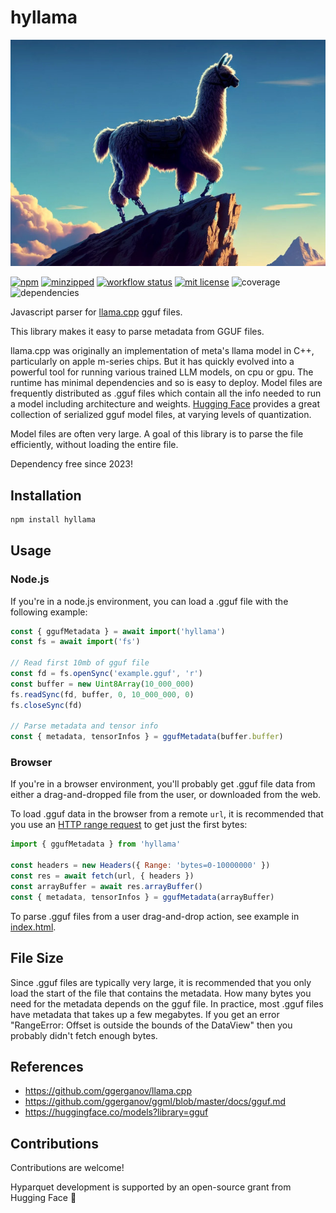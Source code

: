 # hyllama

![hyllama](hyllama.jpg)

[![npm](https://img.shields.io/npm/v/hyllama)](https://www.npmjs.com/package/hyllama)
[![minzipped](https://img.shields.io/bundlephobia/minzip/hyllama)](https://www.npmjs.com/package/hyllama)
[![workflow status](https://github.com/hyparam/hyllama/actions/workflows/ci.yml/badge.svg)](https://github.com/hyparam/hyllama/actions)
[![mit license](https://img.shields.io/badge/License-MIT-orange.svg)](https://opensource.org/licenses/MIT)
![coverage](https://img.shields.io/badge/Coverage-100-darkred)
![dependencies](https://img.shields.io/badge/Dependencies-0-blueviolet)

Javascript parser for [llama.cpp](https://github.com/ggerganov/llama.cpp) gguf files.

This library makes it easy to parse metadata from GGUF files.

llama.cpp was originally an implementation of meta's llama model in C++, particularly on apple m-series chips.
But it has quickly evolved into a powerful tool for running various trained LLM models, on cpu or gpu.
The runtime has minimal dependencies and so is easy to deploy.
Model files are frequently distributed as .gguf files which contain all the info needed to run a model including architecture and weights.
[Hugging Face](https://huggingface.co/models?library=gguf) provides a great collection of serialized gguf model files, at varying levels of quantization.

Model files are often very large.
A goal of this library is to parse the file efficiently, without loading the entire file.

Dependency free since 2023!

## Installation

```bash
npm install hyllama
```

## Usage

### Node.js

If you're in a node.js environment, you can load a .gguf file with the following example:

```js
const { ggufMetadata } = await import('hyllama')
const fs = await import('fs')

// Read first 10mb of gguf file
const fd = fs.openSync('example.gguf', 'r')
const buffer = new Uint8Array(10_000_000)
fs.readSync(fd, buffer, 0, 10_000_000, 0)
fs.closeSync(fd)

// Parse metadata and tensor info
const { metadata, tensorInfos } = ggufMetadata(buffer.buffer)
```

### Browser

If you're in a browser environment, you'll probably get .gguf file data from either a drag-and-dropped file from the user, or downloaded from the web.

To load .gguf data in the browser from a remote `url`, it is recommended that you use an [HTTP range request](https://developer.mozilla.org/en-US/docs/Web/HTTP/Range_requests) to get just the first bytes:

```js
import { ggufMetadata } from 'hyllama'

const headers = new Headers({ Range: 'bytes=0-10000000' })
const res = await fetch(url, { headers })
const arrayBuffer = await res.arrayBuffer()
const { metadata, tensorInfos } = ggufMetadata(arrayBuffer)
```

To parse .gguf files from a user drag-and-drop action, see example in [index.html](index.html).

## File Size

Since .gguf files are typically very large, it is recommended that you only load the start of the file that contains the metadata.
How many bytes you need for the metadata depends on the gguf file.
In practice, most .gguf files have metadata that takes up a few megabytes.
If you get an error "RangeError: Offset is outside the bounds of the DataView" then you probably didn't fetch enough bytes.

## References

 - https://github.com/ggerganov/llama.cpp
 - https://github.com/ggerganov/ggml/blob/master/docs/gguf.md
 - https://huggingface.co/models?library=gguf

## Contributions

Contributions are welcome!

Hyparquet development is supported by an open-source grant from Hugging Face :hugs:
